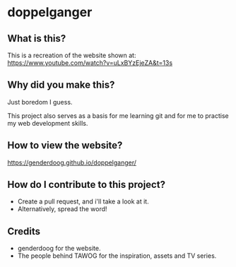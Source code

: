 # doppelganger 

## What is this?
This is a recreation of the website shown at:  https://www.youtube.com/watch?v=uLxBYzEjeZA&t=13s

## Why did you make this?

Just boredom I guess.

This project also serves as a basis for me learning git and for me to practise my web development skills.

## How to view the website?
https://genderdoog.github.io/doppelganger/

## How do I contribute to this project?
- Create a pull request, and i'll take a look at it. 
- Alternatively, spread the word!

## Credits
- genderdoog for the website.
- The people behind TAWOG for the inspiration, assets and TV series. 
